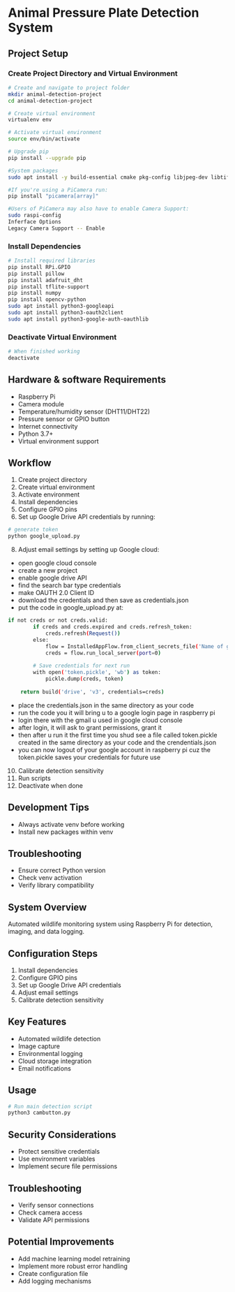# Animal Pressure Plate Detection System

## Project Setup

### Create Project Directory and Virtual Environment
```bash
# Create and navigate to project folder
mkdir animal-detection-project
cd animal-detection-project

# Create virtual environment
virtualenv env

# Activate virtual environment
source env/bin/activate

# Upgrade pip
pip install --upgrade pip

#System packages
sudo apt install -y build-essential cmake pkg-config libjpeg-dev libtiff5-dev libpng-dev libavcodec-dev libavformat-dev libswscale-dev libv4l-dev libxvidcore-dev libx264-dev libfontconfig1-dev libcairo2-dev libgdk-pixbuf2.0-dev libpango1.0-dev libgtk2.0-dev libgtk-3-dev libatlas-base-dev gfortran libhdf5-dev libhdf5-serial-dev libhdf5-103 libqt5gui5 libqt5webkit5 libqt5test5 python3-pyqt5 python3-dev

#If you're using a PiCamera run:
pip install "picamera[array]"

#Users of PiCamera may also have to enable Camera Support:
sudo raspi-config
Inferface Options
Legacy Camera Support -- Enable
```

### Install Dependencies
```bash
# Install required libraries
pip install RPi.GPIO
pip install pillow
pip install adafruit_dht
pip install tflite-support
pip install numpy
pip install opencv-python
sudo apt install python3-googleapi
sudo apt install python3-oauth2client
sudo apt install python3-google-auth-oauthlib
```

### Deactivate Virtual Environment
```bash
# When finished working
deactivate
```
## Hardware & software Requirements
- Raspberry Pi
- Camera module
- Temperature/humidity sensor (DHT11/DHT22)
- Pressure sensor or GPIO button
- Internet connectivity
- Python 3.7+
- Virtual environment support

## Workflow
1. Create project directory
2. Create virtual environment
3. Activate environment
4. Install dependencies
5. Configure GPIO pins
6. Set up Google Drive API credentials by running:
```bash
# generate token
python google_upload.py
```
8. Adjust email settings by setting up Google cloud:
- open google cloud console
- create a new project
- enable google drive API
- find the search bar type credentials
- make OAUTH 2.0 Client ID
- download the credentials and then save as credentials.json
- put the code in google_upload.py at:
```bash
if not creds or not creds.valid:
        if creds and creds.expired and creds.refresh_token:
            creds.refresh(Request())
        else:
            flow = InstalledAppFlow.from_client_secrets_file('Name of generated .json file', SCOPES)
            creds = flow.run_local_server(port=0)
        
        # Save credentials for next run
        with open('token.pickle', 'wb') as token:
            pickle.dump(creds, token)
    
    return build('drive', 'v3', credentials=creds)
```
- place the credentials.json in the same directory as your code
- run the code you it will bring u to a google login page in raspberry pi
- login there with the gmail u used in google cloud console
- after login, it will ask to grant permissions, grant it
- then after u run it the first time you shud see a file called token.pickle created in the same directory as your code and the crendentials.json
- you can now logout of your google account in raspberry pi cuz the token.pickle saves your credentials for future use

10. Calibrate detection sensitivity
11. Run scripts
12. Deactivate when done

## Development Tips
- Always activate venv before working
- Install new packages within venv

## Troubleshooting
- Ensure correct Python version
- Check venv activation
- Verify library compatibility

## System Overview
Automated wildlife monitoring system using Raspberry Pi for detection, imaging, and data logging.

## Configuration Steps
1. Install dependencies
2. Configure GPIO pins
3. Set up Google Drive API credentials
4. Adjust email settings
5. Calibrate detection sensitivity

## Key Features
- Automated wildlife detection
- Image capture
- Environmental logging
- Cloud storage integration
- Email notifications

## Usage
```bash
# Run main detection script
python3 cambutton.py
```

## Security Considerations
- Protect sensitive credentials
- Use environment variables
- Implement secure file permissions

## Troubleshooting
- Verify sensor connections
- Check camera access
- Validate API permissions

## Potential Improvements
- Add machine learning model retraining
- Implement more robust error handling
- Create configuration file
- Add logging mechanisms
